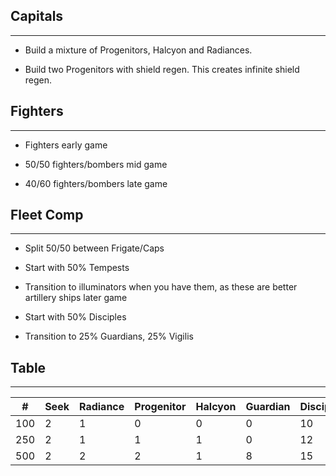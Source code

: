 ## Capitals
---
* Build a mixture of Progenitors, Halcyon and Radiances. 

* Build two Progenitors with shield regen.  This creates infinite shield regen.

## Fighters
---
* Fighters early game 

* 50/50 fighters/bombers mid game 

* 40/60 fighters/bombers late game

## Fleet Comp
---
* Split 50/50 between Frigate/Caps

* Start with 50% Tempests

* Transition to illuminators when you have them, as these are better artillery ships later game

* Start with 50% Disciples

* Transition to 25% Guardians, 25% Vigilis

## Table
---

| #   | Seek | Radiance | Progenitor | Halcyon | Guardian | Disciple | Tempest | Sentinel | Illuminator |
| --- | ---- | -------- | ---------- | ------- | -------- | -------- | ------- | -------- | ----------- |
| 100 | 2    | 1        | 0          | 0       | 0        | 10       | 0       | 0        | 0           |
| 250 | 2    | 1        | 1          | 1       | 0        | 12       | 8       | 0        | 0           |
| 500 | 2    | 2        | 2          | 1       | 8        | 15       | 20      | 0        | 0           |
